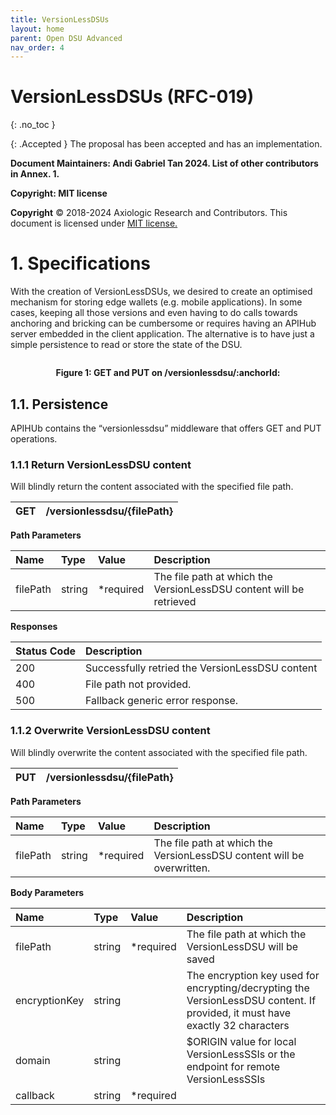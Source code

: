 ```yaml
---
title: VersionLessDSUs 
layout: home
parent: Open DSU Advanced
nav_order: 4
---
```


# VersionLessDSUs (RFC-019)
{: .no_toc }

{: .Accepted }
The proposal has been accepted and has an implementation.


**Document Maintainers: Andi Gabriel Tan 2024. List of other contributors in Annex. 1.**

**Copyright: MIT license**

 **Copyright** © 2018-2024 Axiologic Research and Contributors.
This document is licensed under [MIT license.](https://en.wikipedia.org/wiki/MIT_License)


# 1. Specifications

With the creation of VersionLessDSUs, we desired to create an optimised mechanism for storing edge wallets (e.g. mobile applications). In some cases, keeping all those versions and even having to do calls towards anchoring and bricking can be cumbersome or requires having an APIHub server embedded in the client application. The alternative is to have just a simple persistence to read or store the state of the DSU.

<img alt="" align="center" src="" class="imgMain"/>

<p style="text-align:center"> <b>Figure 1: GET and PUT on /versionlessdsu/:anchorId: </b></p>

## 1.1. Persistence

APIHUb contains the “versionlessdsu” middleware that offers GET and PUT operations.

### 1.1.1 Return VersionLessDSU content

Will blindly return the content associated with the specified file path.

| **GET** | **/versionlessdsu/{filePath}** |
|:--------|:-------------------------------|

**Path Parameters**


| **Name**        | **Type** | **Value**   | **Description**                                                                                                              |
|:----------------|:---------|:------------|:-----------------------------------------------------------------------------------------------------------------------------|
| filePath        | string   | *required   | The file path at which the VersionLessDSU content will be retrieved                                                          |

**Responses**

| **Status Code**  | **Description**                                 |
|:-----------------|:------------------------------------------------|
| 200              | Successfully retried the VersionLessDSU content |
| 400              | File path not provided.                         |
| 500              | Fallback generic error response.                |

### 1.1.2 Overwrite VersionLessDSU content

Will blindly overwrite the content associated with the specified file path.

| **PUT**  | **/versionlessdsu/{filePath}**  |
|:---------|:--------------------------------|

**Path Parameters**

| **Name**        | **Type** | **Value**   | **Description**                                                        |
|:----------------|:---------|:------------|:-----------------------------------------------------------------------|
| filePath        | string   | *required   | The file path at which the VersionLessDSU content will be overwritten. |

**Body Parameters**










































| Name          | Type   | Value      | Description                                                                                                                   |
|:--------------|:-------|:-----------|:------------------------------------------------------------------------------------------------------------------------------|
| filePath      | string | *required  | The file path at which the VersionLessDSU will be saved                                                                       |
| encryptionKey | string |            | The encryption key used for encrypting/decrypting the VersionLessDSU content. If provided, it must have exactly 32 characters |
| domain        | string |            | $ORIGIN value for local VersionLessSSIs or the endpoint for remote VersionLessSSIs                                            |
| callback      | string | *required  |                                                                                                                               |

